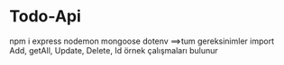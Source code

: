 # Todo-Api
npm i express nodemon mongoose dotenv ==>tum gereksinimler import
Add, getAll, Update, Delete, Id örnek çalışmaları bulunur
